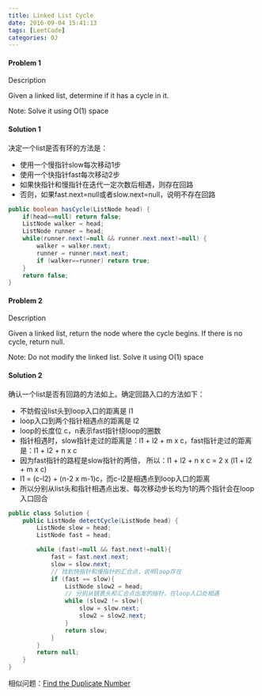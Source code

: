 ```yaml
---
title: Linked List Cycle
date: 2016-09-04 15:41:13
tags: [LeetCode]
categories: OJ
---
```


#### Problem 1
Description

Given a linked list, determine if it has a cycle in it.

Note: Solve it using O(1) space

#### Solution 1
决定一个list是否有环的方法是：

- 使用一个慢指针slow每次移动1步
- 使用一个快指针fast每次移动2步
- 如果快指针和慢指针在迭代一定次数后相遇，则存在回路
- 否则，如果fast.next=null或者slow.next=null，说明不存在回路

```java
public boolean hasCycle(ListNode head) {
    if(head==null) return false;
    ListNode walker = head;
    ListNode runner = head;
    while(runner.next!=null && runner.next.next!=null) {
        walker = walker.next;
        runner = runner.next.next;
        if (walker==runner) return true;
    }
    return false;
}
```

#### Problem 2
Description

Given a linked list, return the node where the cycle begins. If there is no cycle, return null.

Note: Do not modify the linked list.
      Solve it using O(1) space

#### Solution 2
确认一个list是否有回路的方法如上。确定回路入口的方法如下：
- 不妨假设list头到loop入口的距离是 l1
- loop入口到两个指针相遇点的距离是 l2
- loop的长度位 c，n表示fast指针绕loop的圈数
- 指针相遇时，slow指针走过的距离是：l1 + l2 + m x c，fast指针走过的距离是：l1 + l2 + n x c
- 因为fast指针的路程是slow指针的两倍， 所以：l1 + l2 + n x c = 2 x (l1 + l2 + m x c)
- l1 = (c-l2) + (n-2 x m-1)c，而c-l2是相遇点到loop入口的距离
- 所以分别从list头和指针相遇点出发、每次移动步长均为1的两个指针会在loop入口回合

```java
public class Solution {
    public ListNode detectCycle(ListNode head) {
        ListNode slow = head;
        ListNode fast = head;

        while (fast!=null && fast.next!=null){
            fast = fast.next.next;
            slow = slow.next;
            // 找到快指针和慢指针的汇合点，说明loop存在
            if (fast == slow){
                ListNode slow2 = head;
                // 分别从链表头和汇合点出发的指针，在loop入口处相遇
                while (slow2 != slow){
                    slow = slow.next;
                    slow2 = slow2.next;
                }
                return slow;
            }
        }
        return null;
    }
}
```

相似问题：[Find the Duplicate Number](http://atlantic8.github.io/2016/09/04/Find-the-Duplicate-Number/)
